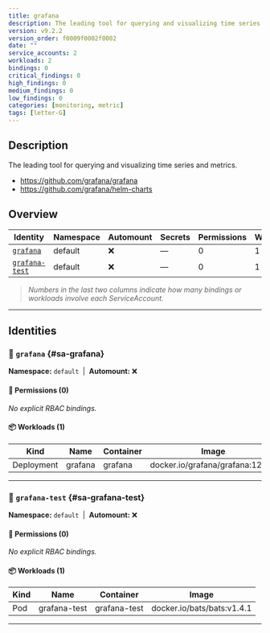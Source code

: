 ```yaml
---
title: grafana
description: The leading tool for querying and visualizing time series and metrics.
version: v9.2.2
version_order: f0009f0002f0002
date: ""
service_accounts: 2
workloads: 2
bindings: 0
critical_findings: 0
high_findings: 0
medium_findings: 0
low_findings: 0
categories: [monitoring, metric]
tags: [letter-G]
---
```


## Description

The leading tool for querying and visualizing time series and metrics.

- https://github.com/grafana/grafana
- https://github.com/grafana/helm-charts

## Overview

| Identity                           | Namespace | Automount | Secrets | Permissions | Workloads | Risk |
| ---------------------------------- | --------- | --------- | ------- | ----------- | --------- | ---- |
| [`grafana`](#sa-grafana)           | default   | ❌        | —       | 0           | 1         | —    |
| [`grafana-test`](#sa-grafana-test) | default   | ❌        | —       | 0           | 1         | —    |

> _Numbers in the last two columns indicate how many bindings or workloads involve each ServiceAccount._

---

## Identities

### 🤖 `grafana` {#sa-grafana}

**Namespace:** `default`  |  **Automount:** ❌

#### 🔑 Permissions (0)

_No explicit RBAC bindings._

#### 📦 Workloads (1)

| Kind       | Name    | Container | Image                            |
| ---------- | ------- | --------- | -------------------------------- |
| Deployment | grafana | grafana   | docker.io/grafana/grafana:12.0.1 |

---

### 🤖 `grafana-test` {#sa-grafana-test}

**Namespace:** `default`  |  **Automount:** ❌

#### 🔑 Permissions (0)

_No explicit RBAC bindings._

#### 📦 Workloads (1)

| Kind | Name         | Container    | Image                      |
| ---- | ------------ | ------------ | -------------------------- |
| Pod  | grafana-test | grafana-test | docker.io/bats/bats:v1.4.1 |

---
